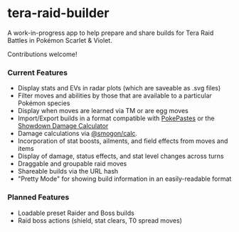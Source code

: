 # tera-raid-builder
A work-in-progress app to help prepare and share builds for Tera Raid Battles in Pokémon Scarlet & Violet.

Contributions welcome!

### Current Features
- Display stats and EVs in radar plots (which are saveable as .svg files)
- Filter moves and abilities by those that are available to a particular Pokémon species
- Display when moves are learned via TM or are egg moves
- Import/Export builds in a format compatible with [PokePastes](pokepast.es) or the [Showdown Damage Calculator](https://calc.pokemonshowdown.com/)
- Damage calculations via [@smogon/calc](https://github.com/smogon/damage-calc/tree/master/calc).
- Incorporation of stat boosts, ailments, and field effects from moves and items
- Display of damage, status effects, and stat level changes across turns
- Draggable and groupable raid moves
- Shareable builds via the URL hash
- "Pretty Mode" for showing build information in an easily-readable format

### Planned Features
- Loadable preset Raider and Boss builds
- Raid boss actions (shield, stat clears, T0 spread moves)
